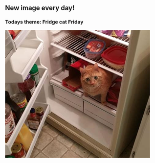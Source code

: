 ## New image every day!
### Todays theme: Fridge cat Friday
![regex](images/fridge-cat/sdofijef.jpg)
